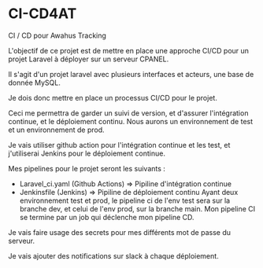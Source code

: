 # CI-CD4AT
CI / CD pour Awahus Tracking


L'objectif de ce projet est de mettre en place une approche CI/CD pour un projet Laravel à déployer sur un serveur CPANEL.

Il s'agit d'un projet laravel avec plusieurs interfaces et acteurs, une base de donnée MySQL.

Je dois donc mettre en place un processus CI/CD pour le projet.

Ceci me permettra de garder un suivi de version, et d'assurer l'intégration continue, et le déploiement continu.
Nous aurons un environnement de test et un environnement de prod.

Je vais utiliser github action pour l'intégration continue et les test, 
et j'utiliserai Jenkins pour le déploiement continue.

Mes pipelines pour le projet seront les suivants :
- Laravel_ci.yaml (Github Actions) => Pipiline d'intégration continue
- Jenkinsfile (Jenkins) => Pipiline de déploiement continu
Ayant deux environnement test et prod, le pipeline ci de l'env test sera sur la branche dev, et celui de l'env prod, sur la branche main.
Mon pipeline CI se termine par un job qui déclenche mon pipeline CD.

Je vais faire usage des secrets pour mes différents mot de passe du serveur.

Je vais ajouter des notifications sur slack à chaque déploiement.